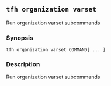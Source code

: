 ## `tfh organization varset`

Run organization varset subcommands

### Synopsis

    tfh organization varset COMMAND[ ... ]

### Description

Run organization varset subcommands

